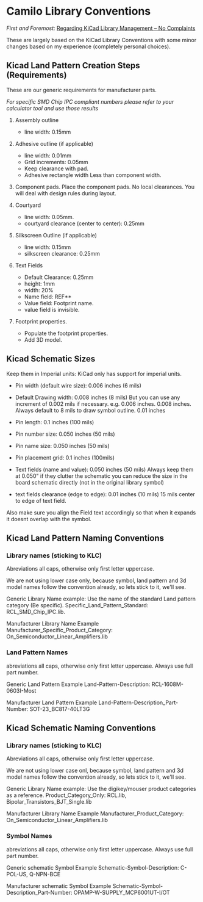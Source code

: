 Camilo Library Conventions
==========================

*First and Foremost:*
[Regarding KiCad Library Management – No Complaints](https://camilotejeiro.wordpress.com/2016/04/21/regarding-kicad-library-management-no-complaints/)

These are largely based on the KiCad Library Conventions with some minor 
changes based on my experience (completely personal choices).

## Kicad Land Pattern Creation Steps (Requirements)

These are our generic requirements for manufacturer parts.

*For specific SMD Chip IPC compliant numbers please refer to your 
calculator tool and use those results*

1. Assembly outline
    - line width:                               0.15mm

2. Adhesive outline (if applicable)
    - line width:                               0.01mm
    - Grid increments:                          0.05mm
    - Keep clearance with pad.
    - Adhesive rectangle width Less than component width.

3. Component pads.
    Place the component pads.
    No local clearances. You will deal with design rules during layout.

4. Courtyard
    - line width:                               0.05mm.
    - courtyard clearance (center to center):   0.25mm

5. Silkscreen Outline (if applicable)
    - line width:                               0.15mm
    - silkscreen clearance:                     0.25mm

6. Text Fields
    - Default Clearance:                        0.25mm
    - height:                                   1mm
    - width:                                    20%
    - Name field:                               REF**
    - Value field:                              Footprint name.
    - value field is invisible.

8. Footprint properties.
    - Populate the footprint properties.
    - Add 3D model.


## Kicad Schematic Sizes

Keep them in Imperial units: KiCad only has support for imperial units.

* Pin width (default wire size):        0.006 inches (6 mils)

* Default Drawing width:                0.008 inches (8 mils)
    But you can use any increment of 0.002 mils if necessary.
    e.g.
    0.006 inches.
    0.008 inches. Always default to 8 mils to draw symbol outline.
    0.01  inches

* Pin length:                           0.1 inches (100 mils)

* Pin number size:                      0.050 inches (50 mils)

* Pin name size:                        0.050 inches (50 mils)

* Pin placement grid:                   0.1 inches  (100mils)

* Text fields (name and value):         0.050 inches (50 mils)
    Always keep them at 0.050" if they clutter the schematic 
    you can reduce the size in the board schematic directly (not in 
    the original library symbol)
    
* text fields clearance (edge to edge): 0.01 inches (10 mils)
    15 mils center to edge of text field.

Also make sure you align the Field text accordingly so that when it expands 
it doesnt overlap with the symbol.


## Kicad Land Pattern Naming Conventions


### Library names (sticking to KLC)

Abreviations all caps, otherwise only first letter uppercase. 

We are not using lower case only, because symbol, land pattern and 3d 
model names follow the convention already, so lets stick to it, 
we'll see. 

Generic Library Name example: 
Use the name of the standard Land pattern category (Be specific).
    Specific_Land_Pattern_Standard:          RCL_SMD_Chip_IPC.lib.
     
Manufacturer Library Name Example 
    Manufacturer_Specific_Product_Category:  On_Semiconductor_Linear_Amplifiers.lib

### Land Pattern Names 

abreviations all caps, otherwise only first letter uppercase. Always 
use full part number.

Generic Land Pattern Example
    Land-Pattern-Description:               RCL-1608M-0603I-Most
    
Manufacturer Land Pattern Example 
    Land-Pattern-Description_Part-Number:   SOT-23_BC817-40LT3G

## Kicad Schematic Naming Conventions

### Library names (sticking to KLC)

Abreviations all caps, otherwise only first letter uppercase. 

We are not using lower case onl, because symbol, land pattern and 3d 
model names follow the convention already, so lets stick to it, 
we'll see. 

Generic Library Name example: 
Use the digikey/mouser product categories as a reference. 
    Product_Category_Only:          RCL.lib, Bipolar_Transistors_BJT_Single.lib
     
Manufacturer Library Name Example 
    Manufacturer_Product_Category:  On_Semiconductor_Linear_Amplifiers.lib

### Symbol Names 

abreviations all caps, otherwise only first letter uppercase. Always 
use full part number.

Generic schematic Symbol Example
    Schematic-Symbol-Description:               C-POL-US, Q-NPN-BCE
    
Manufacturer schematic Symbol Example 
    Schematic-Symbol-Description_Part-Number:   OPAMP-W-SUPPLY_MCP6001UT-I/OT
